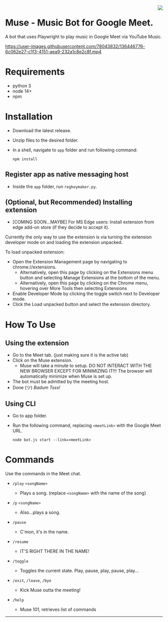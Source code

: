 <img src="https://user-images.githubusercontent.com/78043832/136219221-81f3f4a6-762e-4211-bcd6-c915741b8900.png" align="right">

# Muse - Music Bot for Google Meet.

A bot that uses Playwright to play music in Google Meet via YouTube Music.


https://user-images.githubusercontent.com/78043832/136446776-6c062e27-c1f3-4151-aea9-232a1c8e2c8f.mp4


# Requirements

- python 3
- node 14+
- npm

# Installation

- Download the latest release.
- Unzip files to the desired folder.
- In a shell, navigate to `app` folder and run following command:

	`npm install`

## Register app as native messaging host
- Inside the `app` folder, run `regkeymaker.py`.

## (Optional, but Recommended) Installing extension

- [COMING SOON...MAYBE] For MS Edge users: Install extension from edge add-on store (if they decide to accept it).

Currently the only way to use the extension is via turning the extension developer mode on and loading the extension unpacked.

To load unpacked extension:
- Open the Extension Management page by navigating to chrome://extensions.
	- Alternatively, open this page by clicking on the Extensions menu button and selecting Manage Extensions at the bottom of the menu.
	- Alternatively, open this page by clicking on the Chrome menu, hovering over More Tools then selecting Extensions
- Enable Developer Mode by clicking the toggle switch next to Developer mode.
- Click the Load unpacked button and select the extension directory.

# How To Use

## Using the extension

- Go to the Meet tab. (just making sure it is the active tab)
- Click on the Muse extension.
  - Muse will take a minute to setup. DO NOT INTERACT WITH THE NEW BROWSER EXCEPT FOR MINIMIZING IT!!! The browser will automatically minimize when Muse is set up.
- The bot must be admitted by the meeting host.
- Done (ツ) *Badum Tsss!*

## Using CLI

- Go to app folder.
- Run the following command, replacing `<meetLink>` with the Google Meet URL.
  
  `node bot.js start --link=<meetLink>`

# Commands

Use the commands in the Meet chat.

-   `/play` `<songName>`

    -   Plays a song. (replace `<songName>` with the name of the song)

-   `/p` `<songName>`

    -   Also...plays a song.

-   `/pause`

    -   C'mon, it's in the name.

-   `/resume`

    -   IT'S RIGHT THERE IN THE NAME!

-   `/toggle`

    -   Toggles the current state. Play, pause, play, pause, play...

-	`/exit`, `/leave`, `/bye`

	-	Kick Muse outta the meeting!

-   `/help`
    -   Muse 101, retrieves list of commands

---

